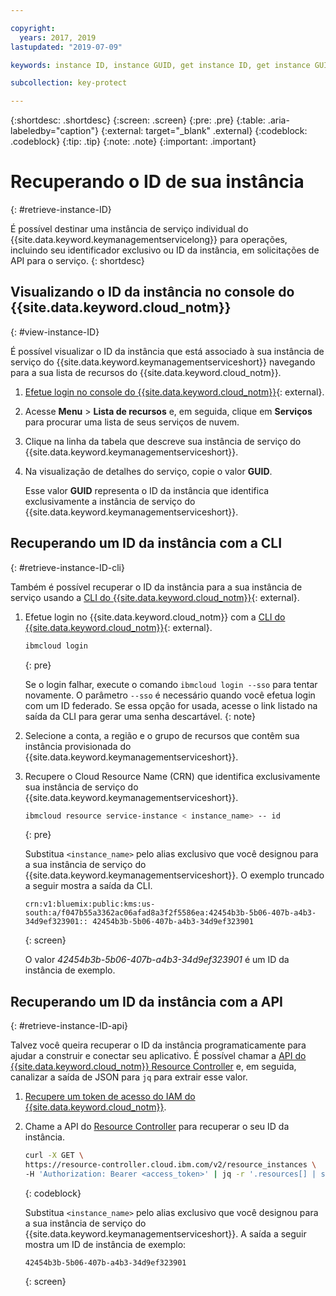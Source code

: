 ```yaml
---

copyright:
  years: 2017, 2019
lastupdated: "2019-07-09"

keywords: instance ID, instance GUID, get instance ID, get instance GUID, instance ID API, instance ID CLI

subcollection: key-protect

---
```


{:shortdesc: .shortdesc}
{:screen: .screen}
{:pre: .pre}
{:table: .aria-labeledby="caption"}
{:external: target="_blank" .external}
{:codeblock: .codeblock}
{:tip: .tip}
{:note: .note}
{:important: .important}

# Recuperando o ID de sua instância
{: #retrieve-instance-ID}

É possível destinar uma instância de serviço individual do {{site.data.keyword.keymanagementservicelong}} para operações, incluindo seu identificador exclusivo ou ID da instância, em solicitações de API para o serviço.
{: shortdesc}

## Visualizando o ID da instância no console do {{site.data.keyword.cloud_notm}}
{: #view-instance-ID}

É possível visualizar o ID da instância que está associado à sua instância de serviço do {{site.data.keyword.keymanagementserviceshort}} navegando para a sua lista de recursos do {{site.data.keyword.cloud_notm}}.

1. [Efetue login no console do {{site.data.keyword.cloud_notm}}](https://{DomainName}){: external}.
2. Acesse **Menu** &gt; **Lista de recursos** e, em seguida, clique em **Serviços** para procurar uma lista de seus serviços de nuvem.
3. Clique na linha da tabela que descreve sua instância de serviço do {{site.data.keyword.keymanagementserviceshort}}.
4. Na visualização de detalhes do serviço, copie o valor **GUID**.

    Esse valor **GUID** representa o ID da instância que identifica exclusivamente a instância de serviço do {{site.data.keyword.keymanagementserviceshort}}.

## Recuperando um ID da instância com a CLI
{: #retrieve-instance-ID-cli}

Também é possível recuperar o ID da instância para a sua instância de serviço usando a [CLI do {{site.data.keyword.cloud_notm}}](/docs/cli?topic=cloud-cli-getting-started){: external}.

1. Efetue login no {{site.data.keyword.cloud_notm}} com a [CLI do {{site.data.keyword.cloud_notm}}](/docs/cli?topic=cloud-cli-getting-started){: external}.

    ```sh
    ibmcloud login 
    ```
    {: pre}

    Se o login falhar, execute o comando `ibmcloud login --sso` para tentar novamente. O parâmetro `--sso` é necessário quando você efetua login com um ID federado. Se essa opção for usada, acesse o link listado na saída da CLI para gerar uma senha descartável.
    {: note}

2. Selecione a conta, a região e o grupo de recursos que contêm sua instância provisionada do {{site.data.keyword.keymanagementserviceshort}}.

3. Recupere o Cloud Resource Name (CRN) que identifica exclusivamente sua instância de serviço do {{site.data.keyword.keymanagementserviceshort}}. 

    ```sh
    ibmcloud resource service-instance < instance_name> -- id
    ```
    {: pre}

    Substitua `<instance_name>` pelo alias exclusivo que você designou para a sua instância de serviço do {{site.data.keyword.keymanagementserviceshort}}. O exemplo truncado a seguir mostra a saída da CLI.

    ```
    crn:v1:bluemix:public:kms:us-south:a/f047b55a3362ac06afad8a3f2f5586ea:42454b3b-5b06-407b-a4b3-34d9ef323901:: 42454b3b-5b06-407b-a4b3-34d9ef323901
    ```
    {: screen}

    O valor _42454b3b-5b06-407b-a4b3-34d9ef323901_ é um ID da instância de exemplo.


## Recuperando um ID da instância com a API
{: #retrieve-instance-ID-api}

Talvez você queira recuperar o ID da instância programaticamente para ajudar a construir e conectar seu aplicativo. É possível chamar a [API do {{site.data.keyword.cloud_notm}} Resource Controller](https://{DomainName}/apidocs/resource-controller) e, em seguida, canalizar a saída de JSON para `jq` para extrair esse valor.

1. [Recupere um token de acesso do IAM do {{site.data.keyword.cloud_notm}}](/docs/services/key-protect?topic=key-protect-retrieve-access-token).
2. Chame a API do [Resource Controller](https://{DomainName}/apidocs/resource-controller) para recuperar o seu ID da instância.

    ```sh
    curl -X GET \
    https://resource-controller.cloud.ibm.com/v2/resource_instances \
    -H 'Authorization: Bearer <access_token>' | jq -r '.resources[] | select(.name | contains("<instance_name>")) | .guid'
    ```
    {: codeblock}

    Substitua `<instance_name>` pelo alias exclusivo que você designou para a sua instância de serviço do {{site.data.keyword.keymanagementserviceshort}}. A saída a seguir mostra um ID de instância de exemplo:

    ```
    42454b3b-5b06-407b-a4b3-34d9ef323901
    ```
    {: screen}
